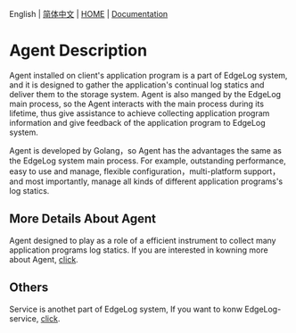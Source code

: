 English | [简体中文](./README_zh.md) | [HOME](http://edgelog.devautoops.com) | [Documentation](http://edgelog.devautoops.com/help/)

# Agent Description

Agent installed on client's application program is a part of EdgeLog system, and it is designed to gather the application's continual log statics and deliver them to the storage system. Agent is also manged by the EdgeLog main process, so the Agent interacts with the main process during its lifetime, thus give assistance to achieve collecting application program information and give feedback of the application program to EdgeLog system.

Agent is developed by Golang，so Agent has the advantages the same as the EdgeLog system main process. For example, outstanding performance, easy to use and manage, flexible configuration，multi-platform support，and most importantly, manage all kinds of different application programs's log statics.

## More Details About Agent

Agent designed to play as a role of a efficient instrument to collect  many application programs log statics. If you are interested in kowning more about Agent, [click](http://edgelog.devautoops.com/help/).

## Others

Service is anothet part of EdgeLog system, If you want to konw EdgeLog-service, [click](https://github.com/DevAutoOps/EdgeLog-Service).


